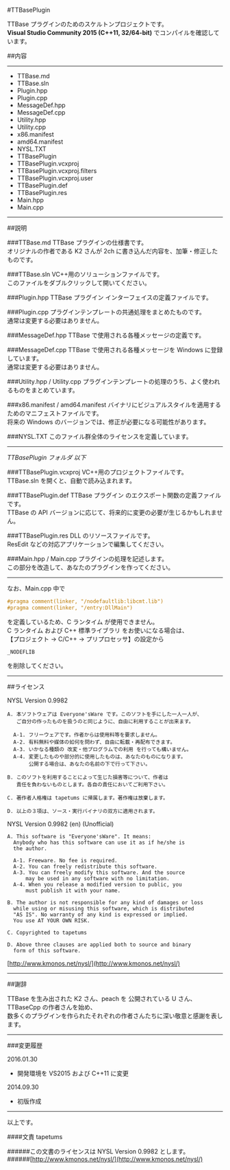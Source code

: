 #TTBasePlugin

TTBase プラグインのためのスケルトンプロジェクトです。  
**Visual Studio Community 2015 (C++11, 32/64-bit)** でコンパイルを確認しています。

##内容

---

- TTBase.md
- TTBase.sln
- Plugin.hpp
- Plugin.cpp
- MessageDef.hpp
- MessageDef.cpp
- Utility.hpp
- Utility.cpp
- x86.manifest
- amd64.manifest
- NYSL.TXT
- TTBasePlugin
 - TTBasePlugin.vcxproj
 - TTBasePlugin.vcxproj.filters
 - TTBasePlugin.vcxproj.user
 - TTBasePlugin.def
 - TTBasePlugin.res
 - Main.hpp
 - Main.cpp  

---

##説明

###TTBase.md
TTBase プラグインの仕様書です。  
オリジナルの作者である K2 さんが 2ch に書き込んだ内容を、加筆・修正したものです。

###TTBase.sln
VC++用のソリューションファイルです。  
このファイルをダブルクリックして開いてください。

###Plugin.hpp
TTBase プラグイン インターフェイスの定義ファイルです。

###Plugin.cpp
プラグインテンプレートの共通処理をまとめたものです。  
通常は変更する必要はありません。

###MessageDef.hpp
TTBase で使用される各種メッセージの定義です。

###MessageDef.cpp
TTBase で使用される各種メッセージを Windows に登録しています。  
通常は変更する必要はありません。

###Utility.hpp / Utility.cpp
プラグインテンプレートの処理のうち、よく使われるものをまとめています。

###x86.manifest / amd64.manifest
バイナリにビジュアルスタイルを適用するためのマニフェストファイルです。  
将来の Windows のバージョンでは、修正が必要になる可能性があります。

###NYSL.TXT
このファイル群全体のライセンスを定義しています。

---

_TTBasePlugin フォルダ 以下_

###TTBasePlugin.vcxproj
VC++用のプロジェクトファイルです。  
TTBase.sln を開くと、自動で読み込まれます。

###TTBasePlugin.def
TTBase プラグイン のエクスポート関数の定義ファイルです。  
TTBase の API バージョンに応じて、将来的に変更の必要が生じるかもしれません。

###TTBasePlugin.res
DLL のリソースファイルです。  
ResEdit などの対応アプリケーションで編集してください。

###Main.hpp / Main.cpp
プラグインの処理を記述します。  
この部分を改造して、あなたのプラグインを作ってください。  

---

なお、Main.cpp 中で

```c
#pragma comment(linker, "/nodefaultlib:libcmt.lib")
#pragma comment(linker, "/entry:DllMain")
```

を定義しているため、C ランタイム が使用できません。  
C ランタイム および C++ 標準ライブラリ をお使いになる場合は、  
【プロジェクト -> C/C++ -> プリプロセッサ】の設定から  

```
_NODEFLIB  
```

を削除してください。

---

##ライセンス


NYSL Version 0.9982
```
A. 本ソフトウェアは Everyone'sWare です。このソフトを手にした一人一人が、
   ご自分の作ったものを扱うのと同じように、自由に利用することが出来ます。

  A-1. フリーウェアです。作者からは使用料等を要求しません。
  A-2. 有料無料や媒体の如何を問わず、自由に転載・再配布できます。
  A-3. いかなる種類の 改変・他プログラムでの利用 を行っても構いません。
  A-4. 変更したものや部分的に使用したものは、あなたのものになります。
       公開する場合は、あなたの名前の下で行って下さい。

B. このソフトを利用することによって生じた損害等について、作者は
   責任を負わないものとします。各自の責任においてご利用下さい。

C. 著作者人格権は tapetums に帰属します。著作権は放棄します。

D. 以上の３項は、ソース・実行バイナリの双方に適用されます。
```

NYSL Version 0.9982 (en) (Unofficial)
```
A. This software is "Everyone'sWare". It means:
  Anybody who has this software can use it as if he/she is
  the author.

  A-1. Freeware. No fee is required.
  A-2. You can freely redistribute this software.
  A-3. You can freely modify this software. And the source
      may be used in any software with no limitation.
  A-4. When you release a modified version to public, you
      must publish it with your name.

B. The author is not responsible for any kind of damages or loss
  while using or misusing this software, which is distributed
  "AS IS". No warranty of any kind is expressed or implied.
  You use AT YOUR OWN RISK.

C. Copyrighted to tapetums

D. Above three clauses are applied both to source and binary
  form of this software.
```

[http://www.kmonos.net/nysl/](http://www.kmonos.net/nysl/)

---

##謝辞

TTBase を生み出された K2 さん、peach を 公開されている U さん、TTBaseCpp の作者さんを始め、  
数多くのプラグインを作られたそれぞれの作者さんたちに深い敬意と感謝を表します。

---

###変更履歴

2016.01.30  
- 開発環境を VS2015 および C++11 に変更  

2014.09.30  
- 初版作成

---

以上です。

####文責
tapetums

######この文書のライセンスは NYSL Version 0.9982 とします。  
######[http://www.kmonos.net/nysl/](http://www.kmonos.net/nysl/)
